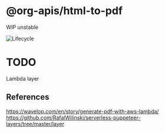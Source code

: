 # @org-apis/html-to-pdf

WIP unstable

![Lifecycle](https://img.shields.io/badge/lifecycle-unstable-red)

# TODO

Lambda layer

## References

<https://wavelop.com/en/story/generate-pdf-with-aws-lambda/>
<https://github.com/RafalWilinski/serverless-puppeteer-layers/tree/master/layer>
